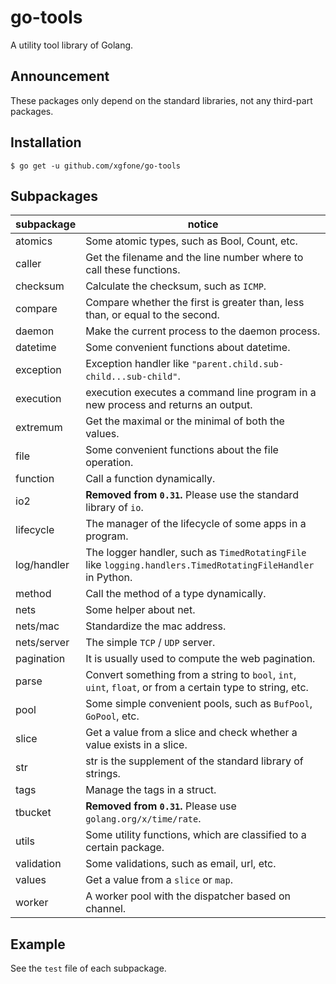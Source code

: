 # go-tools
A utility tool library of Golang.

## Announcement
These packages only depend on the standard libraries, not any third-part packages.

## Installation
```shell
$ go get -u github.com/xgfone/go-tools
```

## Subpackages

subpackage   |   notice
-------------|-----------
atomics      | Some atomic types, such as Bool, Count, etc.
caller       | Get the filename and the line number where to call these functions.
checksum     | Calculate the checksum, such as `ICMP`.
compare      | Compare whether the first is greater than, less than, or equal to the second.
daemon       | Make the current process to the daemon process.
datetime     | Some convenient functions about datetime.
exception    | Exception handler like `"parent.child.sub-child...sub-child"`.
execution    | execution executes a command line program in a new process and returns an output.
extremum     | Get the maximal or the minimal of both the values.
file         | Some convenient functions about the file operation.
function     | Call a function dynamically.
io2          | **Removed from `0.31`.** Please use the standard library of `io`.
lifecycle    | The manager of the lifecycle of some apps in a program.
log/handler  | The logger handler, such as `TimedRotatingFile` like `logging.handlers.TimedRotatingFileHandler` in Python.
method       | Call the method of a type dynamically.
nets         | Some helper about net.
nets/mac     | Standardize the mac address.
nets/server  | The simple `TCP` / `UDP` server.
pagination   | It is usually used to compute the web pagination.
parse        | Convert something from a string to `bool`, `int`, `uint`, `float`, or from a certain type to string, etc.
pool         | Some simple convenient pools, such as `BufPool`, `GoPool`, etc.
slice        | Get a value from a slice and check whether a value exists in a slice.
str          | str is the supplement of the standard library of strings.
tags         | Manage the tags in a struct.
tbucket      | **Removed from `0.31`.** Please use `golang.org/x/time/rate`.
utils        | Some utility functions, which are classified to a certain package.
validation   | Some validations, such as email, url, etc.
values       | Get a value from a `slice` or `map`.
worker       | A worker pool with the dispatcher based on channel.

## Example
See the `test` file of each subpackage.
